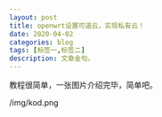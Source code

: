 ```yaml
---
layout: post
title: openwrt设置可道云，实现私有云！
date: 2020-04-02
categories: blog
tags: [标签一,标签二]
description: 文章金句。
---
```


教程很简单，一张图片介绍完毕，简单吧。

/img/kod.png













